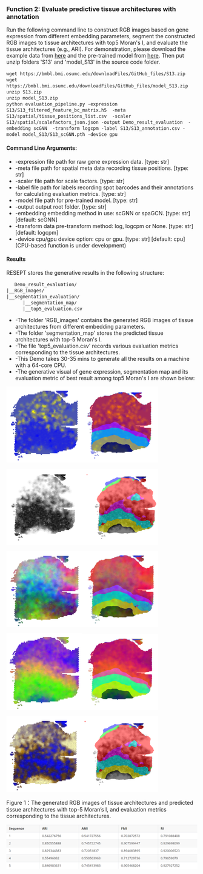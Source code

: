 ### Function 2: Evaluate predictive tissue architectures with annotation

Run the following command line to construct RGB images based on gene expression from different embedding parameters, segment the constructed RGB images to tissue architectures with top5 Moran's I, and evaluate the tissue architectures (e.g., ARI). For demonstration, please download the example data from [here](https://bmbl.bmi.osumc.edu/downloadFiles/GitHub_files/S13.zip) and the pre-trained model from [here](https://bmbl.bmi.osumc.edu/downloadFiles/GitHub_files/model_S13.zip). Then put unzip folders 'S13' and 'model_S13' in the source code folder.

```
wget https://bmbl.bmi.osumc.edu/downloadFiles/GitHub_files/S13.zip 
wget https://bmbl.bmi.osumc.edu/downloadFiles/GitHub_files/model_S13.zip
unzip S13.zip
unzip model_S13.zip
python evaluation_pipeline.py -expression S13/S13_filtered_feature_bc_matrix.h5  -meta S13/spatial/tissue_positions_list.csv  -scaler S13/spatial/scalefactors_json.json -output Demo_result_evaluation  -embedding scGNN  -transform logcpm -label S13/S13_annotation.csv -model model_S13/S13_scGNN.pth -device gpu
```

#### Command Line Arguments:

- -expression file path for raw gene expression data. [type: str]
- -meta file path for spatial meta data recording tissue positions. [type: str]
- -scaler file path for scale factors. [type: str]
- -label file path for labels recording spot barcodes and their annotations for calculating evaluation metrics. [type: str]
- -model file path for pre-trained model. [type: str]
- -output output root folder. [type: str]
- -embedding embedding method in use: scGNN or spaGCN. [type: str] [default: scGNN]
- -transform data pre-transform method: log, logcpm or None. [type: str] [default: logcpm]
- -device cpu/gpu device option: cpu or gpu. [type: str] [default: cpu] (CPU-based function is under development)

#### Results

RESEPT stores the generative results in the following structure:

   ```
      Demo_result_evaluation/
   |__RGB_images/
   |__segmentation_evaluation/
         |__segmentation_map/
         |__top5_evaluation.csv
   ```

*	-The folder 'RGB_images' contains the generated RGB images of tissue architectures from different embedding parameters. 
*	-The folder 'segmentation_map' stores the predicted tissue architectures with top-5 Moran's I.
*	-The file 'top5_evaluation.csv' records various evaluation metrics corresponding to the tissue architectures.
*	-This Demo takes 30-35 mins to generate all the results on a machine with a 64-core CPU.
*	-The generative visual of gene expression, segmentation map and its evaluation metric of best result among top5 Moran's I are shown below:

![](./pic/Evaluate/Evaluate_1.png)![](./pic/Evaluate/segmentation/Evaluate_segmentation_1.png)  

![](./pic/Evaluate/Evaluate_2.png)![](./pic/Evaluate/segmentation/Evaluate_segmentation_2.png)  

![](./pic/Evaluate/Evaluate_3.png)![](./pic/Evaluate/segmentation/Evaluate_segmentation_3.png)  

![](./pic/Evaluate/Evaluate_4.png)![](./pic/Evaluate/segmentation/Evaluate_segmentation_4.png)  

![](./pic/Evaluate/Evaluate_5.png)![](./pic/Evaluate/segmentation/Evaluate_segmentation_5.png)  


Figure 1：The generated RGB images of tissue architectures and predicted tissue architectures with top-5 Moran’s I, and evaluation metrics corresponding to the tissue architectures.

![](./pic/Evaluate/Evaluate_S.png)

